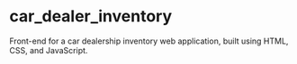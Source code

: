 # car_dealer_inventory
Front-end for a car dealership inventory web application, built using HTML, CSS, and JavaScript.
